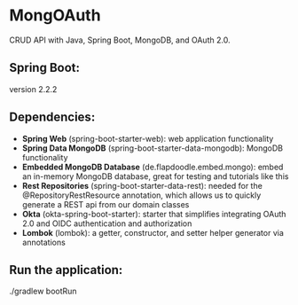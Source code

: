 # MongOAuth
CRUD API with Java, Spring Boot, MongoDB, and OAuth 2.0.

## Spring Boot:
version 2.2.2

## Dependencies:
* **Spring Web** (spring-boot-starter-web): web application functionality
* **Spring Data MongoDB** (spring-boot-starter-data-mongodb): MongoDB functionality
* **Embedded MongoDB Database** (de.flapdoodle.embed.mongo): embed an in-memory MongoDB database, great for testing and tutorials like this
* **Rest Repositories** (spring-boot-starter-data-rest): needed for the @RepositoryRestResource annotation, which allows us to quickly generate a REST api from our domain classes
* **Okta** (okta-spring-boot-starter): starter that simplifies integrating OAuth 2.0 and OIDC authentication and authorization
* **Lombok** (lombok): a getter, constructor, and setter helper generator via annotations

## Run the application:
./gradlew bootRun


